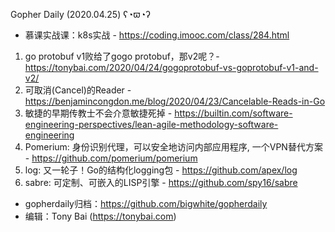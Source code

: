 Gopher Daily (2020.04.25) ʕ◔ϖ◔ʔ

* 慕课实战课：k8s实战 - https://coding.imooc.com/class/284.html

1. go protobuf v1败给了gogo protobuf，那v2呢？- https://tonybai.com/2020/04/24/gogoprotobuf-vs-goprotobuf-v1-and-v2/
2. 可取消(Cancel)的Reader - https://benjamincongdon.me/blog/2020/04/23/Cancelable-Reads-in-Go
3. 敏捷的早期传教士不会介意敏捷死掉 - https://builtin.com/software-engineering-perspectives/lean-agile-methodology-software-engineering
4. Pomerium: 身份识别代理，可以安全地访问内部应用程序, 一个VPN替代方案 - https://github.com/pomerium/pomerium
5. log: 又一轮子！Go的结构化logging包 - https://github.com/apex/log
6. sabre: 可定制、可嵌入的LISP引擎 - https://github.com/spy16/sabre
 
* gopherdaily归档：https://github.com/bigwhite/gopherdaily
* 编辑：Tony Bai (https://tonybai.com)
